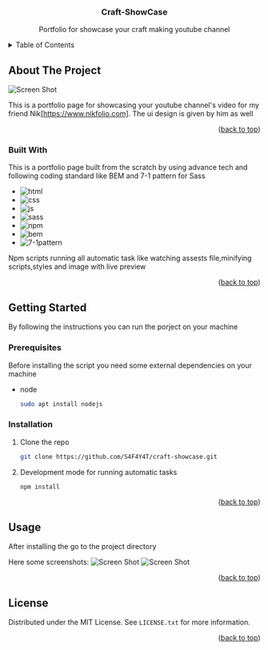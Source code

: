 <a name="readme-top"></a>

<div align="center">
  <h3 align="center">Craft-ShowCase</h3>
  <p>Portfolio for showcase your craft making youtube channel</p>
</div>

<!-- TABLE OF CONTENTS -->
<details>
  <summary>Table of Contents</summary>
  <ol>
    <li>
      <a href="#about-the-project">About The Project</a>
      <ul>
        <li><a href="#built-with">Built With</a></li>
      </ul>
    </li>
    <li>
      <a href="#getting-started">Getting Started</a>
      <ul>
        <li><a href="#prerequisites">Prerequisites</a></li>
        <li><a href="#installation">Installation</a></li>
      </ul>
    </li>
    <li><a href="#usage">Usage</a></li>
    <li><a href="#license">License</a></li>
  </ol>
</details>



<!-- ABOUT THE PROJECT -->
## About The Project

![Screen Shot][product-screenshot-1]

This is a portfolio page for showcasing your youtube channel's video for my friend Nik[https://www.nikfolio.com]. The ui design is given by him as well

<p align="right">(<a href="#readme-top">back to top</a>)</p>

### Built With

This is a portfolio page built from the scratch by using advance tech and following coding standard like BEM and 7-1 pattern for Sass

* ![html][html]
* ![css][css]
* ![js][js]
* ![sass][sass]
* ![npm][npm]
* ![bem][BEM]
* ![7-1pattern][7-1pattern]

Npm scripts running all automatic task like watching assests file,minifying scripts,styles and image with live preview

<p align="right">(<a href="#readme-top">back to top</a>)</p>

<!-- GETTING STARTED -->
## Getting Started

By following the instructions you can run the porject on your machine

### Prerequisites

Before installing the script you need some external dependencies on your machine
* node
  ```sh
  sudo apt install nodejs
  ```

### Installation

1. Clone the repo
   ```sh
   git clone https://github.com/S4F4Y4T/craft-showcase.git
   ```
2. Development mode for running automatic tasks
    ```sh
    npm install
   ```

<p align="right">(<a href="#readme-top">back to top</a>)</p>

<!-- USAGE EXAMPLES -->
## Usage

After installing the go to the project directory

Here some screenshots:
![Screen Shot][product-screenshot-1]
![Screen Shot][product-screenshot-2]

<p align="right">(<a href="#readme-top">back to top</a>)</p>


<!-- LICENSE -->
## License

Distributed under the MIT License. See `LICENSE.txt` for more information.

<p align="right">(<a href="#readme-top">back to top</a>)</p>

<!-- MARKDOWN LINKS & IMAGES -->
<!-- https://www.markdownguide.org/basic-syntax/#reference-style-links -->

[product-screenshot-1]: overview/1.png
[product-screenshot-2]: overview/2.png

[html]: https://img.shields.io/badge/html-html-orange
[css]: https://img.shields.io/badge/css-css-blue
[js]: https://img.shields.io/badge/js-js-yellow
[sass]: https://img.shields.io/badge/sass-sass-pink
[npm]: https://img.shields.io/badge/npm-npm%20scripts-white
[bem]: https://img.shields.io/badge/html-BEM-white
[7-1pattern]: https://img.shields.io/badge/Sass-7%201pattern-white

[Bootstrap.com]: https://img.shields.io/badge/Bootstrap-563D7C?style=for-the-badge&logo=bootstrap&logoColor=white
[Bootstrap-url]: https://getbootstrap.com
[JQuery.com]: https://img.shields.io/badge/jQuery-0769AD?style=for-the-badge&logo=jquery&logoColor=white
[JQuery-url]: https://jquery.com 
